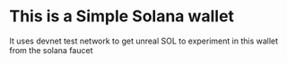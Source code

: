 # This is a Simple Solana wallet 

It uses devnet test network to get unreal SOL to experiment in this wallet from the solana faucet